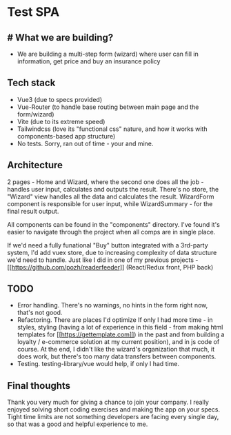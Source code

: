 # Test SPA

## # What we are building?

-   We are building a multi-step form (wizard) where user can fill in information, get price and buy an insurance policy

## Tech stack
- Vue3 (due to specs provided)
- Vue-Router (to handle base routing between main page and the form/wizard)
- Vite (due to its extreme speed)
- Tailwindcss (love its "functional css" nature, and how it works with components-based app structure)
- No tests. Sorry, ran out of time - your and mine.

## Architecture
2 pages - Home and Wizard, where the second one does all the job - handles user input, calculates and outputs the result. There's no store, the "Wizard" view handles all the data and calculates the result. WizardForm component is responsible for user input, while WizardSummary - for the final result output.

All components can be found in the "components" directory. I've found it's easier to navigate through the project when all comps are in single place.

If we'd need a fully funational "Buy" button integrated with a 3rd-party system, I'd add vuex store, due to increasing complexity of data structure we'd need to handle. Just like I did in one of my previous projects - [[https://github.com/pozh/readerfeeder]] (React/Redux front, PHP back)

## TODO
- Error handling. There's no warnings, no hints in the form right now, that's not good.
- Refactoring. There are places I'd optimize If only I had more time - in styles, styling (having a lot of experience in this field - from making html templates for [[https://gettemplate.com]]) in the past and from building a loyalty / e-commerce solution at my current position), and in js code of course. At the end, I didn't like the wizard's organization that much, it does work, but there's too many data transfers between components.
- Testing. testing-library/vue would help, if only I had time.

## Final thoughts
Thank you very much for giving a chance to join your company. I really enjoyed solving short coding exercises and making the app on your specs. Tight time limits are not something developers are facing every single day, so that was a good and helpful experience to me.
